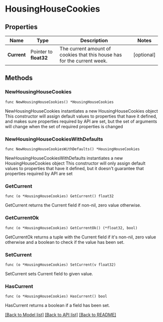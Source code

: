 # HousingHouseCookies

## Properties

Name | Type | Description | Notes
------------ | ------------- | ------------- | -------------
**Current** | Pointer to **float32** | The current amount of cookies that this house has for the current week. | [optional] 

## Methods

### NewHousingHouseCookies

`func NewHousingHouseCookies() *HousingHouseCookies`

NewHousingHouseCookies instantiates a new HousingHouseCookies object
This constructor will assign default values to properties that have it defined,
and makes sure properties required by API are set, but the set of arguments
will change when the set of required properties is changed

### NewHousingHouseCookiesWithDefaults

`func NewHousingHouseCookiesWithDefaults() *HousingHouseCookies`

NewHousingHouseCookiesWithDefaults instantiates a new HousingHouseCookies object
This constructor will only assign default values to properties that have it defined,
but it doesn't guarantee that properties required by API are set

### GetCurrent

`func (o *HousingHouseCookies) GetCurrent() float32`

GetCurrent returns the Current field if non-nil, zero value otherwise.

### GetCurrentOk

`func (o *HousingHouseCookies) GetCurrentOk() (*float32, bool)`

GetCurrentOk returns a tuple with the Current field if it's non-nil, zero value otherwise
and a boolean to check if the value has been set.

### SetCurrent

`func (o *HousingHouseCookies) SetCurrent(v float32)`

SetCurrent sets Current field to given value.

### HasCurrent

`func (o *HousingHouseCookies) HasCurrent() bool`

HasCurrent returns a boolean if a field has been set.


[[Back to Model list]](../README.md#documentation-for-models) [[Back to API list]](../README.md#documentation-for-api-endpoints) [[Back to README]](../README.md)


